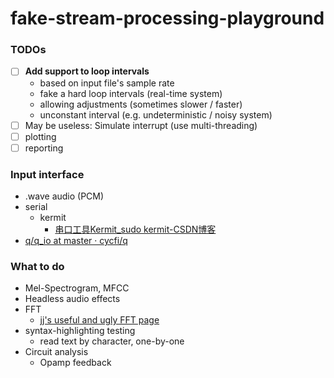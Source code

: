 fake-stream-processing-playground
=================================
### TODOs
- [ ] **Add support to loop intervals**
  - based on input file's sample rate
  - fake a hard loop intervals (real-time system)
  - allowing adjustments (sometimes slower / faster)
  - unconstant interval (e.g. undeterministic / noisy system)
- [ ] May be useless: Simulate interrupt (use multi-threading)
- [ ] plotting
- [ ] reporting

### Input interface
- .wave audio (PCM)
- serial
  - kermit
    - [串口工具Kermit_sudo kermit-CSDN博客](https://blog.csdn.net/u013029731/article/details/88877350)
- [q/q_io at master · cycfi/q](https://github.com/cycfi/q/tree/master/q_io)

### What to do
- Mel-Spectrogram, MFCC
- Headless audio effects
- FFT
  - [jj's useful and ugly FFT page](https://jjj.de/fft/fftpage.html)
- syntax-highlighting testing
  - read text by character, one-by-one
- Circuit analysis
    - Opamp feedback

